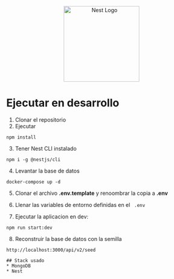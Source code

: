 <p align="center">
  <a href="http://nestjs.com/" target="blank"><img src="https://nestjs.com/img/logo-small.svg" width="200" alt="Nest Logo" /></a>
</p>

# Ejecutar en desarrollo

1. Clonar el repositorio
2. Ejecutar
```
npm install
```
3. Tener Nest CLI instalado
```
npm i -g @nestjs/cli
```
4. Levantar la base de datos
```
docker-compose up -d
```
5. Clonar el archivo __.env.template__ y renoombrar la copia a __.env__

6. Llenar las variables de entorno definidas en el  ``` .env```

7. Ejecutar la aplicacion en dev: 
```
npm run start:dev
```
8. Reconstruir la base de datos con la semilla
```
http://localhost:3000/api/v2/seed

## Stack usado
* MongoDB
* Nest